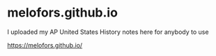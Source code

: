 # melofors.github.io

I uploaded my AP United States History notes here for anybody to use

https://melofors.github.io/
